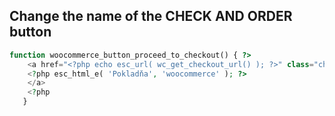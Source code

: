 Change the name of the CHECK AND ORDER button
---



```php
function woocommerce_button_proceed_to_checkout() { ?>
    <a href="<?php echo esc_url( wc_get_checkout_url() ); ?>" class="checkout-button button alt wc-forward">
    <?php esc_html_e( 'Pokladňa', 'woocommerce' ); ?>
    </a>
    <?php
   }
``` 
